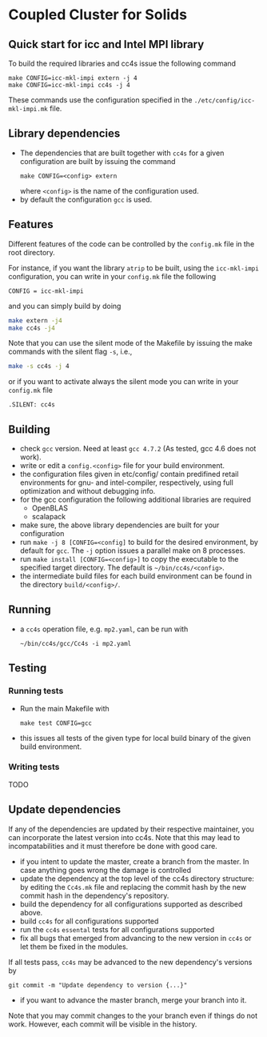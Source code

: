 Coupled Cluster for Solids
==========================

Quick start for icc and Intel MPI library
-----------------------------------------

To build the required libraries and cc4s issue the following command
```
make CONFIG=icc-mkl-impi extern -j 4
make CONFIG=icc-mkl-impi cc4s -j 4
```

These commands use the configuration specified in the `./etc/config/icc-mkl-impi.mk` file.

Library dependencies
--------------------

- The dependencies that are built together with `cc4s` for a given configuration
  are built by issuing the command
  ```
  make CONFIG=<config> extern
  ```
  where `<config>` is the name of the configuration used.
- by default the configuration `gcc` is used.

Features
--------

Different features of the code can be controlled by the `config.mk`
file in the root directory.

For instance, if you want the library `atrip` to be built,
using the `icc-mkl-impi` configuration,
you can write in your `config.mk` file the following

```make
CONFIG = icc-mkl-impi
```

and you can simply build by doing

```sh
make extern -j4
make cc4s -j4
```

Note that you can use the silent mode of the Makefile by issuing
the make commands with the silent flag `-s`, i.e.,
```sh
make -s cc4s -j 4
```
or if you want to activate always the silent mode you can write in your
`config.mk` file

```make
.SILENT: cc4s
```

Building
--------

-   check `gcc` version. Need at least `gcc 4.7.2` (As tested, gcc 4.6 does
    not work).
-   write or edit a `config.<config>` file for your build environment.
-   the configuration files given in etc/config/ contain
    predifined retail environments for gnu- and intel-compiler, respectively,
    using full optimization and without debugging info.
-   for the gcc configuration the following additional libraries are
    required
    - OpenBLAS
    - scalapack
- make sure, the above library dependencies are built for your configuration
- run `make -j 8 [CONFIG=<config]` to build for the desired environment, by
  default for `gcc`. The `-j` option issues a parallel make on 8 processes.
- run `make install [CONFIG=<config>]` to copy the executable to the specified
  target directory. The default is `~/bin/cc4s/<config>`.
- the intermediate build files for each build environment can be found in the
  directory `build/<config>/`.

Running
-------

-   a `cc4s` operation file, e.g. `mp2.yaml`, can be run with
    ```
    ~/bin/cc4s/gcc/Cc4s -i mp2.yaml
    ```

Testing
-------

### Running tests

- Run the main Makefile with
  ```
  make test CONFIG=gcc
  ```
- this issues all tests of the given type for local build binary of the given
  build environment.

### Writing tests

TODO

Update dependencies
-------------------

If any of the dependencies are updated by their respective maintainer, you
can incorporate the latest version into cc4s. Note that this may lead to
incompatabilities and it must therefore be done with good care.

- if you intent to update the master, create a branch from the master.
  In case anything goes wrong the damage is controlled
- update the dependency at the top level of the cc4s directory structure:
  by editing the `Cc4s.mk` file and replacing the commit hash
  by the new commit hash in the dependency's repository.
- build the dependency for all configurations supported as described above.
- build `cc4s` for all configurations supported
- run the `cc4s` `essental` tests for all configurations supported
- fix all bugs that emerged from advancing to the new version in `cc4s` or
  let them be fixed in the modules.

If all tests pass, `cc4s` may be advanced to the new dependency's  versions
by
```
git commit -m "Update dependency to version {...}"
```

- if you want to advance the master branch, merge your branch into it.

Note that you may commit changes to the your branch even if things do
not work. However, each commit will be visible in the history.
